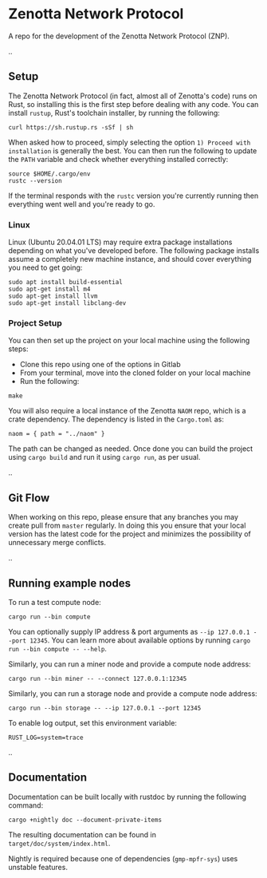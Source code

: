 # Zenotta Network Protocol

A repo for the development of the Zenotta Network Protocol (ZNP).

..

## Setup
The Zenotta Network Protocol (in fact, almost all of Zenotta's code) runs on Rust, so installing this is the first step before dealing with any code. You can install `rustup`, Rust's toolchain installer, by running the following:

```
curl https://sh.rustup.rs -sSf | sh
```

When asked how to proceed, simply selecting the option `1) Proceed with installation` is generally the best. You can then run the following to update the `PATH` variable and check whether everything installed correctly:

```
source $HOME/.cargo/env
rustc --version
```

If the terminal responds with the `rustc` version you're currently running then everything went well and you're ready to go. 

### Linux

Linux (Ubuntu 20.04.01 LTS) may require extra package installations depending on what you've developed before. The following package installs assume a completely new machine instance, and should cover everything you need to get going:

```
sudo apt install build-essential
sudo apt-get install m4
sudo apt-get install llvm
sudo apt-get install libclang-dev
```

### Project Setup

You can then set up the project on your local machine using the following steps:

- Clone this repo using one of the options in Gitlab
- From your terminal, move into the cloned folder on your local machine
- Run the following:

```
make
```

You will also require a local instance of the Zenotta `NAOM` repo, which is a crate dependency. The dependency 
is listed in the `Cargo.toml` as:

```
naom = { path = "../naom" }
```

The path can be changed as needed. Once done you can build the project using `cargo build` and run it using `cargo run`, as per usual.

..

## Git Flow

When working on this repo, please ensure that any branches you may create pull from `master` regularly. In doing this you 
ensure that your local version has the latest code for the project and minimizes the possibility of unnecessary merge 
conflicts.

..

## Running example nodes

To run a test compute node:

```
cargo run --bin compute
```

You can optionally supply IP address & port arguments as `--ip 127.0.0.1 --port 12345`. You can learn more about available options by running `cargo run --bin compute -- --help`.

Similarly, you can run a miner node and provide a compute node address:

```
cargo run --bin miner -- --connect 127.0.0.1:12345
```

Similarly, you can run a storage node and provide a compute node address:

```
cargo run --bin storage -- --ip 127.0.0.1 --port 12345
```

To enable log output, set this environment variable:

```
RUST_LOG=system=trace
```

..

## Documentation

Documentation can be built locally with rustdoc by running the following command:

```
cargo +nightly doc --document-private-items
```

The resulting documentation can be found in `target/doc/system/index.html`.

Nightly is required because one of dependencies (`gmp-mpfr-sys`) uses unstable features.
